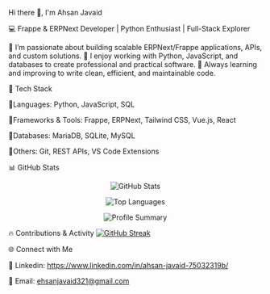Hi there 👋, I'm Ahsan Javaid

💻 Frappe & ERPNext Developer | Python Enthusiast | Full-Stack Explorer

🔹 I’m passionate about building scalable ERPNext/Frappe applications, APIs, and custom solutions.
🔹 I enjoy working with Python, JavaScript, and databases to create professional and practical software.
🔹 Always learning and improving to write clean, efficient, and maintainable code.

🚀 Tech Stack

🔹Languages: Python, JavaScript, SQL

🔹Frameworks & Tools: Frappe, ERPNext, Tailwind CSS, Vue.js, React

🔹Databases: MariaDB, SQLite, MySQL

🔹Others: Git, REST APIs, VS Code Extensions

📊 GitHub Stats
<p align="center"> <img src="https://github-readme-stats.vercel.app/api?username=ehsanjavaid&show_icons=true&theme=tokyonight" alt="GitHub Stats" /> </p> 
<p align="center"> <img src="https://github-readme-stats.vercel.app/api/top-langs/?username=ehsanjavaid&layout=compact&theme=tokyonight" alt="Top Languages" /> </p> 
<p align="center"> <img src="https://github-profile-summary-cards.vercel.app/api/cards/profile-details?username=ehsanjavaid&theme=tokyonight" alt="Profile Summary" /> </p>

🔥 Contributions & Activity
[![GitHub Streak](https://streak-stats.demolab.com?user=ehsanjavaid&theme=dark&exclude_days=Sun%2CMon)](https://git.io/streak-stats)


🌐 Connect with Me

💼 Linkedin: https://www.linkedin.com/in/ahsan-javaid-75032319b/

📧 Email: ehsanjavaid321@gmail.com
